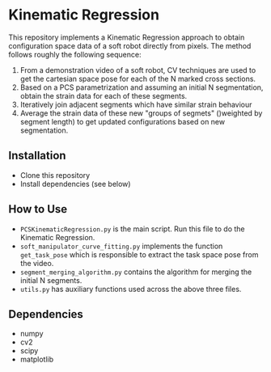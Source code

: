 # Kinematic Regression

This repository implements a Kinematic Regression approach to obtain configuration space data of a soft robot directly from pixels. The method follows roughly the following sequence:
1) From a demonstration video of a soft robot, CV techniques are used to get the cartesian space pose for each of the N marked cross sections.
2) Based on a PCS parametrization and assuming an initial N segmentation, obtain the strain data for each of these segments.
3) Iteratively join adjacent segments which have similar strain behaviour
4) Average the strain data of these new "groups of segmets" ()weighted by segment length) to get updated configurations based on new segmentation.

## Installation
* Clone this repository
* Install dependencies (see below)

## How to Use
* `PCSKinematicRegression.py` is the main script. Run this file to do the Kinematic Regression.
* `soft_manipulator_curve_fitting.py` implements the function `get_task_pose` which is responsible to extract the task space pose from the video.
* `segment_merging_algorithm.py` contains the algorithm for merging the initial N segments.
* `utils.py` has auxiliary functions used across the above three files.

## Dependencies
* numpy
* cv2
* scipy
* matplotlib
